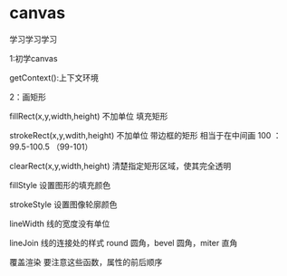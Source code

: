 # canvas
学习学习学习

1:初学canvas 

getContext():上下文环境

2：画矩形

fillRect(x,y,width,height) 不加单位 填充矩形

strokeRect(x,y,wdith,height) 不加单位 带边框的矩形
相当于在中间画
100 ：99.5-100.5 （99-101） 

clearRect(x,y,width,height)
清楚指定矩形区域，使其完全透明

fillStyle 设置图形的填充颜色

strokeStyle 设置图像轮廓颜色

lineWidth 线的宽度没有单位

lineJoin  线的连接处的样式
round 圆角，bevel 圆角，miter 直角

覆盖渲染
要注意这些函数，属性的前后顺序